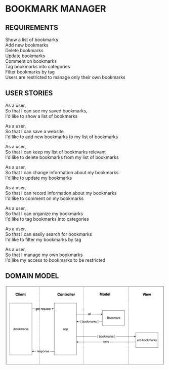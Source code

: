 # BOOKMARK MANAGER

## REQUIREMENTS

Show a list of bookmarks </br>
Add new bookmarks </br>
Delete bookmarks </br>
Update bookmarks </br>
Comment on bookmarks </br>
Tag bookmarks into categories </br>
Filter bookmarks by tag </br>
Users are restricted to manage only their own bookmarks

## USER STORIES

As a user, </br>
So that I can see my saved bookmarks, </br>
I'd like to show a list of bookmarks

As a user, </br>
So that I can save a website </br>
I'd like to add new bookmarks to my list of bookmarks

As a user, </br>
So that I can keep my list of bookmarks relevant </br>
I'd like to delete bookmarks from my list of bookmarks

As a user, </br>
So that I can change information about my bookmarks </br>
I'd like to update my bookmarks

As a user, </br>
So that I can record information about my bookmarks </br>
I'd like to comment on my bookmarks

As a user, </br>
So that I can organize my bookmarks </br>
I'd like to tag bookmarks into categories

As a user, </br>
So that I can easily search for bookmarks </br>
I'd like to filter my bookmarks by tag

As a user, </br>
So that I manage my own bookmarks </br>
I'd like my access to bookmarks to be restricted

## DOMAIN MODEL

![Domain Model](img/domain-model.png)
